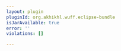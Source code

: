 ```yaml
---
layout: plugin
pluginId: org.akhikhl.wuff.eclipse-bundle
isJarAvailable: true
error: ''
violations: []

---
```

